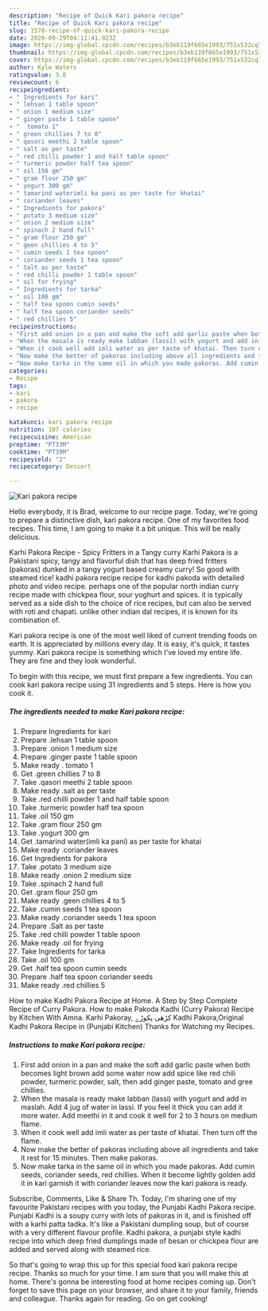 ```yaml
---
description: "Recipe of Quick Kari pakora recipe"
title: "Recipe of Quick Kari pakora recipe"
slug: 1570-recipe-of-quick-kari-pakora-recipe
date: 2020-09-29T04:11:41.923Z
image: https://img-global.cpcdn.com/recipes/b3eb119f665e1993/751x532cq70/kari-pakora-recipe-recipe-main-photo.jpg
thumbnail: https://img-global.cpcdn.com/recipes/b3eb119f665e1993/751x532cq70/kari-pakora-recipe-recipe-main-photo.jpg
cover: https://img-global.cpcdn.com/recipes/b3eb119f665e1993/751x532cq70/kari-pakora-recipe-recipe-main-photo.jpg
author: Kyle Waters
ratingvalue: 3.8
reviewcount: 6
recipeingredient:
- " Ingredients for kari"
- " lehsan 1 table spoon"
- " onion 1 medium size"
- " ginger paste 1 table spoon"
- "  tomato 1"
- " green chillies 7 to 8"
- " qasori meethi 2 table spoon"
- " salt as per taste"
- " red chilli powder 1 and half table spoon"
- " turmeric powder half tea spoon"
- " oil 150 gm"
- " gram flour 250 gm"
- " yogurt 300 gm"
- " tamarind waterimli ka pani as per taste for khatai"
- " coriander leaves"
- " Ingredients for pakora"
- " potato 3 medium size"
- " onion 2 medium size"
- " spinach 2 hand full"
- " gram flour 250 gm"
- " geen chillies 4 to 5"
- " cumin seeds 1 tea spoon"
- " coriander seeds 1 tea spoon"
- " Salt as per taste"
- " red chilli powder 1 table spoon"
- " oil for frying"
- " Ingredients for tarka"
- " oil 100 gm"
- " half tea spoon cumin seeds"
- " half tea spoon coriander seeds"
- " red chillies 5"
recipeinstructions:
- "First add onion in a pan and make the soft add garlic paste when both becomes light brown add some water now add spice like red chili powder, turmeric powder, salt, then add ginger paste, tomato and gree chillies."
- "When the masala is ready make labban (lassi) with yogurt and add in maslah. Add 4 jug of water in lassi. If you feel it thick you can add it more water. Add meethi in it and cook it well for 2 to 3 hours on medium flame."
- "When it cook well add imli water as per taste of khatai. Then turn off the flame."
- "Now make the better of pakoras including above all ingredients and take it rest for 15 minutes. Then make pakoras."
- "Now make tarka in the same oil in which you made pakoras. Add cumin seeds, coriander seeds, red chillies. When it become lightly golden add it in kari garnish it with coriander leaves now the kari pakora is ready."
categories:
- Recipe
tags:
- kari
- pakora
- recipe

katakunci: kari pakora recipe 
nutrition: 107 calories
recipecuisine: American
preptime: "PT33M"
cooktime: "PT39M"
recipeyield: "2"
recipecategory: Dessert

---
```



![Kari pakora recipe](https://img-global.cpcdn.com/recipes/b3eb119f665e1993/751x532cq70/kari-pakora-recipe-recipe-main-photo.jpg)

Hello everybody, it is Brad, welcome to our recipe page. Today, we're going to prepare a distinctive dish, kari pakora recipe. One of my favorites food recipes. This time, I am going to make it a bit unique. This will be really delicious.

Karhi Pakora Recipe - Spicy Fritters in a Tangy curry Karhi Pakora is a Pakistani spicy, tangy and flavorful dish that has deep fried fritters (pakoras) dunked in a tangy yogurt based creamy curry! So good with steamed rice! kadhi pakora recipe recipe for kadhi pakoda with detailed photo and video recipe. perhaps one of the popular north indian curry recipe made with chickpea flour, sour yoghurt and spices. it is typically served as a side dish to the choice of rice recipes, but can also be served with roti and chapati. unlike other indian dal recipes, it is known for its combination of.

Kari pakora recipe is one of the most well liked of current trending foods on earth. It is appreciated by millions every day. It is easy, it's quick, it tastes yummy. Kari pakora recipe is something which I've loved my entire life. They are fine and they look wonderful.


To begin with this recipe, we must first prepare a few ingredients. You can cook kari pakora recipe using 31 ingredients and 5 steps. Here is how you cook it.

<!--inarticleads1-->

##### The ingredients needed to make Kari pakora recipe:

1. Prepare  Ingredients for kari
1. Prepare  .lehsan 1 table spoon
1. Prepare  .onion 1 medium size
1. Prepare  .ginger paste 1 table spoon
1. Make ready  . tomato 1
1. Get  .green chillies 7 to 8
1. Take  .qasori meethi 2 table spoon
1. Make ready  .salt as per taste
1. Take  .red chilli powder 1 and half table spoon
1. Take  .turmeric powder half tea spoon
1. Take  .oil 150 gm
1. Take  .gram flour 250 gm
1. Take  .yogurt 300 gm
1. Get  .tamarind water(imli ka pani) as per taste for khatai
1. Make ready  .coriander leaves
1. Get  Ingredients for pakora
1. Take  .potato 3 medium size
1. Make ready  .onion 2 medium size
1. Take  .spinach 2 hand full
1. Get  .gram flour 250 gm
1. Make ready  .geen chillies 4 to 5
1. Take  .cumin seeds 1 tea spoon
1. Make ready  .coriander seeds 1 tea spoon
1. Prepare  .Salt as per taste
1. Take  .red chilli powder 1 table spoon
1. Make ready  .oil for frying
1. Take  Ingredients for tarka
1. Take  .oil 100 gm
1. Get  .half tea spoon cumin seeds
1. Prepare  .half tea spoon coriander seeds
1. Make ready  .red chillies 5


How to make Kadhi Pakora Recipe at Home. A Step by Step Complete Recipe of Curry Pakora. How to make Pakoda Kadhi (Curry Pakora) Recipe by Kitchen With Amna. Karhi Pakoray, کڑھی پکوڑے Kadhi Pakora,Original Kadhi Pakora Recipe in (Punjabi Kitchen) Thanks for Watching my Recipes. 

<!--inarticleads2-->

##### Instructions to make Kari pakora recipe:

1. First add onion in a pan and make the soft add garlic paste when both becomes light brown add some water now add spice like red chili powder, turmeric powder, salt, then add ginger paste, tomato and gree chillies.
1. When the masala is ready make labban (lassi) with yogurt and add in maslah. Add 4 jug of water in lassi. If you feel it thick you can add it more water. Add meethi in it and cook it well for 2 to 3 hours on medium flame.
1. When it cook well add imli water as per taste of khatai. Then turn off the flame.
1. Now make the better of pakoras including above all ingredients and take it rest for 15 minutes. Then make pakoras.
1. Now make tarka in the same oil in which you made pakoras. Add cumin seeds, coriander seeds, red chillies. When it become lightly golden add it in kari garnish it with coriander leaves now the kari pakora is ready.


Subscribe, Comments, Like &amp; Share Th. Today, I&#39;m sharing one of my favourite Pakistani recipes with you today, the Punjabi Kadhi Pakora recipe. Punjabi Kadhi is a soupy curry with lots of pakoras in it, and is finished off with a karhi patta tadka. It&#39;s like a Pakistani dumpling soup, but of course with a very different flavour profile. Kadhi pakora, a punjabi style kadhi recipe into which deep fried dumplings made of besan or chickpea flour are added and served along with steamed rice. 

So that's going to wrap this up for this special food kari pakora recipe recipe. Thanks so much for your time. I am sure that you will make this at home. There's gonna be interesting food at home recipes coming up. Don't forget to save this page on your browser, and share it to your family, friends and colleague. Thanks again for reading. Go on get cooking!
